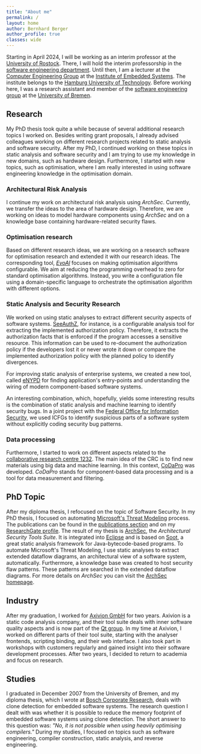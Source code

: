 ```yaml
---
title: "About me"
permalink: /
layout: home
author: Bernhard Berger
author_profile: true
classes: wide
---
```

Starting in April 2024, I will be working as an interim professor at the
[University of Rostock](https://www.uni-rostock.de/en/). There, I will hold the interim professorship in the
[software engineering department](https://se.informatik.uni-rostock.de/home/).
Until then, I am a lecturer at the [Computer Engineering Group](https://www.tuhh.de/es/ce.html) at
the [Institute of Embedded Systems](https://www.tuhh.de/es/home.html). The institute belongs
to the [Hamburg University of Technology](https://www.tuhh.de). Before working here, I was
a research assistant and member of the [software engineering group](https://www.uni-bremen.de/en/st) at the [University of Bremen](https://www.uni-bremen.de).

## Research
My PhD thesis took quite a while because of several additional research topics I
worked on. Besides writing grant proposals, I already advised colleagues working
on different research projects related to static analysis and software security. After
my PhD, I continued working on these topics in static analysis and software security and
I am trying to use my knowledge in new domains, such as hardware design. Furthermore, I started
with new topics, such as optimisation, where I am really interested in using
software engineering knowledge in the optimisation domain.

### Architectural Risk Analysis
I continue my work on architectural risk analysis using _ArchSec_. Currently, we transfer
the ideas to the area of hardware design. Therefore, we are working on ideas to model
hardware components using *ArchSec* and on a knowledge base containing hardware-related
security flaws. 

### Optimisation research
Based on different research ideas, we are working on a research software for optimisation
research and extended it with our research ideas. The corresponding tool,
[*EvoAl*](https://www.evoal.de) focuses on making optimisation algorithms configurable. We
aim at reducing the programming overhead to zero for standard optimisation algorithms. Instead,
you write a configuration file using a domain-specific language to orchestrate the optimisation
algorithm with different options.


### Static Analysis and Security Research
We worked on using static analyses to extract different security
aspects of software systems. [SeeAuthZ](https://github.com/uni-bremen-agst/SeeAuthZ),
for instance, is a configurable analysis tool for extracting the implemented
authorization policy. Therefore, it extracts the authorization facts that is enforced
if the program accesses a sensitive resource. This information can be used to
re-document the authorization policy if the developers lost it or never wrote it
down or compare the implemented authorization policy with the planned policy to
identify divergences. 

For improving static analysis of enterprise systems, we created a new tool, called
[eNYPD](https://uni-bremen-agst.github.io/eNYPD/) for finding application's entry-points
and understanding the wiring of modern component-based software systems.

An interesting combination, which, hopefully, yields some interesting results is the
combination of static analysis and machine learning to identify security bugs. In a 
joint project with the [Federal Office for Information Security](https://www.bsi.bund.de/EN/Home/home_node.html),
we used ICFGs to identify suspicious parts of a software system without explicitly
coding security bug patterns.

### Data processing
Furthermore, I started to work on different aspects related to the [collaborative
research centre 1232](https://www.uni-bremen.de/en/farbige-zustaende). The main
idea of the CRC is to find new materials using big data and machine learning. In
this context, [CoDaPro](https://codapro.de) was developed. _CoDaPro_ stands for
component-based data processing and is a tool for data measurement and filtering.

## PhD Topic
After my diploma thesis, I refocused on the topic of Software Security. In my PhD
thesis, I focused on automating [Microsoft's Threat Modeling](https://www.microsoft.com/en-us/securityengineering/sdl/threatmodeling)
process. The publications can be found in the [publications section](/pages/publications)
and on my [ResearchGate profile](https://www.researchgate.net/profile/Bernhard-Berger-2).
The result of my thesis is [ArchSec](https://archsec.de), the _Architectural Security
Tools Suite_. It is integrated into [Eclipse](https://www.eclipse.org/) and is based
on [Soot](https://github.com/soot-oss/soot), a great static analysis framework for
Java-bytecode-based programs. To automate Microsoft's Threat Modeling, I use static
analyses to extract extended dataflow diagrams, an architectural view of a software
system, automatically. Furthermore, a knowledge base was created to host security flaw 
patterns. These patterns are searched in the extended dataflow diagrams. For more details
on _ArchSec_ you can visit the [ArchSec homepage](https://archsec.de).

## Industry
After my graduation, I worked for [Axivion GmbH](https://www.axivion.com/en/) for
two years. Axivion is a static code analysis company, and their tool suite deals with
inner software quality aspects and is now part of the [Qt group](https://www.qt.io).
In my time at Axivion, I worked on different parts of their tool suite, starting with
the analyser frontends, scripting binding, and their web interface. I also took part in
workshops with customers regularly and gained insight into their software development 
processes. After two years, I decided to return to academia and focus on research.

## Studies
I graduated in December 2007 from the University of Bremen, and my diploma thesis,  which
I wrote at [Bosch Corporate Research](https://www.bosch.com/research/), deals with clone
detection for embedded software systems. The research question I  dealt with was whether
it is possible to reduce the memory footprint of embedded software systems using clone
detection. The short answer to this question was: _"No, it is not possible when using
heavily optimising compilers."_ During my studies, I focused on topics such as software
engineering, compiler construction, static analysis, and reverse engineering.




